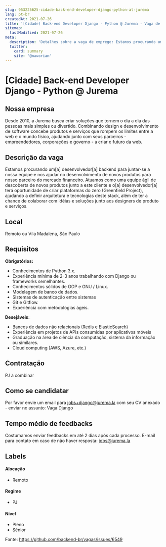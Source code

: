 ```yaml
---
slug: 953225625-cidade-back-end-developer-django-python-at-jurema
lang: pt-br
createdAt: 2021-07-26
title: '[Cidade] Back-end Developer Django - Python @ Jurema - Vaga de Emprego'
sitemap:
  lastModified: 2021-07-26
meta:
  description: 'Detalhes sobre a vaga de emprego: Estamos procurando um[a] desenvolvedor[a] backend para juntar-se a nossa equipe e nos ajudar no desenvolvimento de novos produtos para nosso parceiro do mercado financeiro. Atuamos como uma equipe ágil de descoberta de novos produtos junto a este cliente e o[a] desenvolvedor[a] terá oportunidade de criar plataformas do zero (Greenfield Project), ajudando a definir arquitetura e tecnologias deste stack, além de ter a chance de colaborar com idéias e soluções junto aos designers de produto e serviços.'
  twitter:
    card: summary
    site: '@nawarian'
---
```


# [Cidade] Back-end Developer Django - Python @ Jurema

<!--
==================================================
Caso a vaga for remoto durante a pandemia informar no texto "Remoto durante o covid"
==================================================
-->
<!-- 
==================================================
POR FAVOR, SÓ POSTE SE A VAGA FOR PARA BACK-END!

Não faça distinção de gênero no título da vaga.

Use: "Back-End Developer" ao invés de 
"Desenvolvedor Back-End" \o/

Exemplo: `[São Paulo] Back-End Developer @ NOME DA EMPRESA`
==================================================
-->

## Nossa empresa

Desde 2010, a Jurema busca criar soluções que tornem o dia a dia das pessoas mais simples ou divertido. Combinando design e desenvolvimento de software concebe produtos e serviços que rompem os limites entre a web e o mundo físico, ajudando junto com seus parceiros - empreendedores, corporações e governo - a criar o futuro da web.

## Descrição da vaga

Estamos procurando um[a] desenvolvedor[a] backend para juntar-se a nossa equipe e nos ajudar no desenvolvimento de novos produtos para nosso parceiro do mercado financeiro. Atuamos como uma equipe ágil de descoberta de novos produtos junto a este cliente e o[a] desenvolvedor[a] terá oportunidade de criar plataformas do zero (Greenfield Project), ajudando a definir arquitetura e tecnologias deste stack, além de ter a chance de colaborar com idéias e soluções junto aos designers de produto e serviços.

## Local

Remoto ou Vila Madalena, São Paulo

## Requisitos

**Obrigatórios:**
- Conhecimentos de Python 3.x.
- Experiência mínima de 2-3 anos trabalhando com Django ou frameworks semelhantes.
- Conhecimentos sólidos de OOP e GNU / Linux.
- Modelagem de banco de dados.
- Sistemas de autenticação entre sistemas
- Git e Gitflow.
- Experiência com metodologias ágeis.

**Desejáveis:**
- Bancos de dados não relacionais (Redis e ElasticSearch)
- Experiência em projetos de APIs consumidas por aplicativos móveis
- Graduação na área de ciência da computação, sistema da informação ou similares.
- Cloud computing (AWS, Azure, etc.)

## Contratação

PJ a combinar

## Como se candidatar

Por favor envie um email para jobs+django@jurema.la com seu CV anexado - enviar no assunto: Vaga Django

## Tempo médio de feedbacks

Costumamos enviar feedbacks em até 2 dias após cada processo.
E-mail para contato em caso de não haver resposta: jobs@jurema.la

## Labels
<!-- retire os labels que não fazem sentido à vaga -->

#### Alocação
- Remoto

#### Regime
- PJ

#### Nível
- Pleno
- Sênior



Fonte: https://github.com/backend-br/vagas/issues/6549